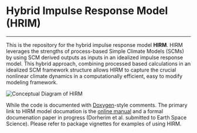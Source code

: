 Hybrid Impulse Response Model (HRIM)
======

*****

This is the repository for the hybrid impulse response model **HIRM**. HIRM leverages the strengths of process-based Simple Climate Models (SCMs) by using SCM derived outputs as inputs in an idealized impulse response model. This hybrid approach, combining processed based calculations in an idealized SCM framework structure allows HIRM to capture the crucial nonlinear climate dynamics in a computationally efficient, easy to modify modeling framework.

![Conceptual Diagram of HIRM](https://user-images.githubusercontent.com/27299759/79276039-48732300-7e75-11ea-8424-cdb8dd4db1a7.png)

While the code is documented with [Doxygen](http://doxygen.org)-style comments. The primary link to HIRM model documation is the [online manual](https://jgcri.github.io/HIRM/index.html) and a formal documenation paper in progress (Dorherim et al. submitted to Earth Space Science). Please refer to package vignettes for examples of using HIRM. 


